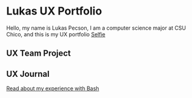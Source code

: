 # Lukas UX Portfolio
Hello, my name is Lukas Pecson, I am a computer science major at CSU Chico, and this is my UX portfolio
[Selfie](/assets/mecurrent.jpg)
## UX Team Project


## UX Journal

[Read about my experience with Bash](j01/)
